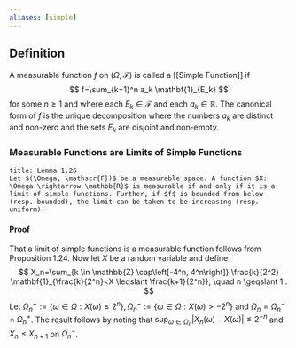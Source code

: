 ```yaml
---
aliases: [simple]
---
```

## Definition
A measurable function $f$ on $(\Omega, \mathscr{F})$ is called a [[Simple Function]] if
$$
f=\sum_{k=1}^n a_k \mathbf{1}_{E_k}
$$
for some $n \geqslant 1$ and where each $E_k \in \mathscr{F}$ and each $a_k \in \mathbb{R}$. The canonical form of $f$ is the unique decomposition where the numbers $a_k$ are distinct and non-zero and the sets $E_k$ are disjoint and non-empty.

### Measurable Functions are Limits of Simple Functions
```ad-theorem
title: Lemma 1.26
Let $(\Omega, \mathscr{F})$ be a measurable space. A function $X: \Omega \rightarrow \mathbb{R}$ is measurable if and only if it is a limit of simple functions. Further, if $f$ is bounded from below (resp. bounded), the limit can be taken to be increasing (resp. uniform).
```
#### Proof
That a limit of simple functions is a measurable function follows from Proposition 1.24. Now let $X$ be a random variable and define
$$
X_n=\sum_{k \in \mathbb{Z} \cap\left[-4^n, 4^n\right]} \frac{k}{2^2} \mathbf{1}_{\frac{k}{2^n}<X \leqslant \frac{k+1}{2^n}}, \quad n \geqslant 1 .
$$
Let $\Omega_n^{+}:=\left\{\omega \in \Omega: X(\omega) \leqslant 2^n\right\}, \Omega_n^{-}:=\left\{\omega \in \Omega: X(\omega)>-2^n\right\}$ and $\Omega_n=\Omega_n^{-} \cap \Omega_n^{+}$. The result follows by noting that $\sup _{\omega \in \Omega_n}\left|X_n(\omega)-X(\omega)\right| \leqslant 2^{-n}$ and $X_n \leqslant X_{n+1}$ on $\Omega_n^{-}$.